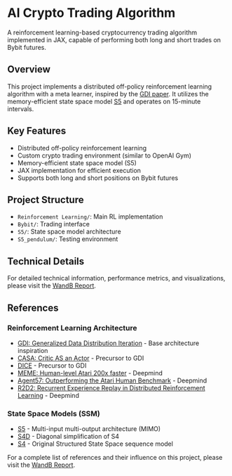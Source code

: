 # AI Crypto Trading Algorithm

A reinforcement learning-based cryptocurrency trading algorithm implemented in JAX, capable of performing both long and short trades on Bybit futures.


## Overview

This project implements a distributed off-policy reinforcement learning algorithm with a meta learner, inspired by the [GDI paper](https://arxiv.org/pdf/2206.03192). It utilizes the memory-efficient state space model [S5](https://arxiv.org/pdf/2208.04933) and operates on 15-minute intervals.


## Key Features

- Distributed off-policy reinforcement learning
- Custom crypto trading environment (similar to OpenAI Gym)
- Memory-efficient state space model (S5)
- JAX implementation for efficient execution
- Supports both long and short positions on Bybit futures


## Project Structure

- `Reinforcement Learning/`: Main RL implementation
- `Bybit/`: Trading interface
- `S5/`: State space model architecture
- `S5_pendulum/`: Testing environment


## Technical Details

For detailed technical information, performance metrics, and visualizations, please visit the [WandB Report](url-placeholder).


## References

### Reinforcement Learning Architecture
- [GDI: Generalized Data Distribution Iteration](https://arxiv.org/pdf/2206.03192) - Base architecture inspiration
- [CASA: Critic AS an Actor](https://arxiv.org/pdf/2105.03923) - Precursor to GDI
- [DICE](https://arxiv.org/pdf/2106.00707) - Precursor to GDI
- [MEME: Human-level Atari 200x faster](https://arxiv.org/pdf/2209.07550) - Deepmind
- [Agent57: Outperforming the Atari Human Benchmark](https://arxiv.org/pdf/2003.13350) - Deepmind
- [R2D2: Recurrent Experience Replay in Distributed Reinforcement Learning](https://openreview.net/pdf?id=r1lyTjAqYX) - Deepmind


### State Space Models (SSM)
- [S5](https://arxiv.org/pdf/2208.04933) - Multi-input multi-output architecture (MIMO)
- [S4D](https://arxiv.org/pdf/2206.11893) - Diagonal simplification of S4
- [S4](https://arxiv.org/pdf/2111.00396) - Original Structured State Space sequence model

For a complete list of references and their influence on this project, please visit the [WandB Report](url-placeholder).
